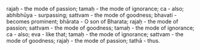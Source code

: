 rajaḥ - the mode of passion; tamaḥ - the mode of ignorance; ca - also; abhibhūya - surpassing; sattvam - the mode of goodness; bhavati - becomes prominent; bhārata - O son of Bharata; rajaḥ - the mode of passion; sattvam - the mode of goodness; tamaḥ - the mode of ignorance; ca - also; eva - like that; tamaḥ - the mode of ignorance; sattvam - the mode of goodness; rajaḥ - the mode of passion; tathā - thus.